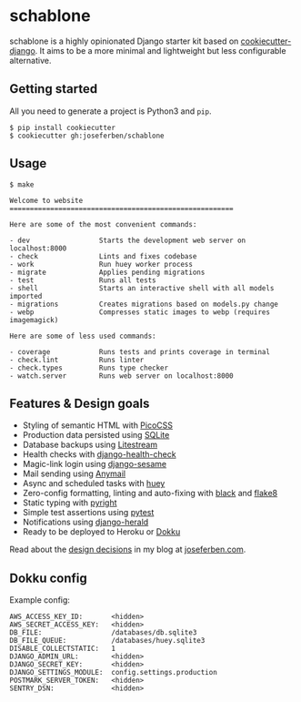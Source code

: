 # schablone

schablone is a highly opinionated Django starter kit based on [cookiecutter-django](https://github.com/cookiecutter/cookiecutter-django). It aims to be a more minimal and lightweight but less configurable alternative.

## Getting started

All you need to generate a project is Python3 and `pip`.

    $ pip install cookiecutter
    $ cookiecutter gh:joseferben/schablone

## Usage

`$ make`

```
Welcome to website
=======================================================

Here are some of the most convenient commands:

- dev                 Starts the development web server on localhost:8000
- check               Lints and fixes codebase
- work                Run huey worker process
- migrate             Applies pending migrations
- test                Runs all tests
- shell               Starts an interactive shell with all models imported
- migrations          Creates migrations based on models.py change
- webp                Compresses static images to webp (requires imagemagick)

Here are some of less used commands:

- coverage            Runs tests and prints coverage in terminal
- check.lint          Runs linter
- check.types         Runs type checker
- watch.server        Runs web server on localhost:8000
```

## Features & Design goals

- Styling of semantic HTML with [PicoCSS](https://picocss.com/)
- Production data persisted using [SQLite](https://www.sqlite.org/index.html)
- Database backups using [Litestream](https://litestream.io/)
- Health checks with [django-health-check](https://django-health-check.readthedocs.io/en/latest/)
- Magic-link login using [django-sesame](https://github.com/aaugustin/django-sesame)
- Mail sending using [Anymail](https://anymail.dev/en/stable/)
- Async and scheduled tasks with [huey](https://github.com/coleifer/huey)
- Zero-config formatting, linting and auto-fixing with [black](https://black.readthedocs.io/en/stable/) and [flake8](https://flake8.pycqa.org/en/latest/)
- Static typing with [pyright](https://github.com/microsoft/pyright)
- Simple test assertions using [pytest](https://github.com/pytest-dev/pytest)
- Notifications using [django-herald](https://github.com/worthwhile/django-herald)
- Ready to be deployed to Heroku or [Dokku](https://dokku.com/)

Read about the [design decisions](https://www.joseferben.com/posts/schablone-django-starter-template-for-simplicity/) in my blog at [joseferben.com](http://www.joseferben.com).

## Dokku config

Example config:

```
AWS_ACCESS_KEY_ID:       <hidden>
AWS_SECRET_ACCESS_KEY:   <hidden>
DB_FILE:                 /databases/db.sqlite3
DB_FILE_QUEUE:           /databases/huey.sqlite3
DISABLE_COLLECTSTATIC:   1
DJANGO_ADMIN_URL:        <hidden>
DJANGO_SECRET_KEY:       <hidden>
DJANGO_SETTINGS_MODULE:  config.settings.production
POSTMARK_SERVER_TOKEN:   <hidden>
SENTRY_DSN:              <hidden>
```
